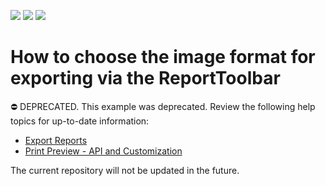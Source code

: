<!-- default badges list -->
![](https://img.shields.io/endpoint?url=https://codecentral.devexpress.com/api/v1/VersionRange/128598979/22.2.6%2B)
[![](https://img.shields.io/badge/Open_in_DevExpress_Support_Center-FF7200?style=flat-square&logo=DevExpress&logoColor=white)](https://supportcenter.devexpress.com/ticket/details/E2271)
[![](https://img.shields.io/badge/📖_How_to_use_DevExpress_Examples-e9f6fc?style=flat-square)](https://docs.devexpress.com/GeneralInformation/403183)
<!-- default badges end -->
# How to choose the image format for exporting via the ReportToolbar

⛔ DEPRECATED. This example was deprecated. Review the following help topics for up-to-date information:

- [Export Reports](https://docs.devexpress.com/XtraReports/1302/detailed-guide-to-devexpress-reporting/store-and-distribute-reports/export-reports)
- [Print Preview - API and Customization](https://docs.devexpress.com/XtraReports/5158/winforms-reporting/winforms-reporting-print-preview/api-and-customization)

The current repository will not be updated in the future.
